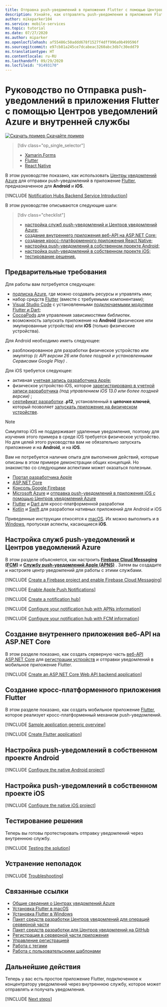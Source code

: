 ```yaml
---
title: Отправка push-уведомлений в приложения Flutter с помощью Центров уведомлений Azure и внутренней службы | Документация Майкрософт
description: Узнайте, как отправлять push-уведомления в приложения Flutter, которые используют Центры уведомлений Azure через внутреннюю службу.
author: mikeparker104
ms.service: mobile-services
ms.topic: tutorial
ms.date: 07/27/2020
ms.author: miparker
ms.openlocfilehash: af55486c50addd678f1527f4dff996a9b499596f
ms.sourcegitcommit: e97cb81a245ce7dcabeac3260abc3db7c30edd79
ms.translationtype: HT
ms.contentlocale: ru-RU
ms.lasthandoff: 09/29/2020
ms.locfileid: "91493170"
---
```

# <a name="tutorial-send-push-notifications-to-flutter-apps-using-azure-notification-hubs-via-a-backend-service"></a>Руководство по Отправка push-уведомлений в приложения Flutter с помощью Центров уведомлений Azure и внутренней службы  

[![Скачать пример](media/download.png) Скачайте пример](https://github.com/xamcat/mobcat-samples/tree/master/notification_hub_backend_service)  

> [!div class="op_single_selector"]
>
> * [Xamarin.Forms](notification-hubs-backend-service-xamarin-forms.md)
> * [Flutter](notification-hubs-backend-service-flutter.md)
> * [React Native](notification-hubs-backend-service-react-native.md)

В этом руководстве показано, как использовать [Центры уведомлений Azure](/azure/notification-hubs/notification-hubs-push-notification-overview) для отправки push-уведомлений в приложение [Flutter](https://flutter.dev), предназначенное для **Android** и **iOS**.  

[!INCLUDE [Notification Hubs Backend Service Introduction](includes/notification-hubs-backend-service-introduction.md)]

В этом руководстве описываются следующие шаги:

> [!div class="checklist"]
>
> * [настройка служб push-уведомлений и Центров уведомлений Azure;](#set-up-push-notification-services-and-azure-notification-hub)
> * [создание внутреннего приложения веб-API на ASP.NET Core;](#create-an-aspnet-core-web-api-backend-application)
> * [создание кросс-платформенного приложения React Native;](#create-a-cross-platform-flutter-application)
> * [настройка push-уведомлений в собственном проекте Android;](#configure-the-native-android-project-for-push-notifications)
> * [настройка push-уведомлений в собственном проекте iOS;](#configure-the-native-ios-project-for-push-notifications)
> * [тестирование решения.](#test-the-solution)

## <a name="prerequisites"></a>Предварительные требования

Для работы вам потребуется следующее:

* [подписка Azure](https://portal.azure.com), где можно создавать ресурсы и управлять ими;
* набор средств [Flutter](https://flutter.dev/docs/get-started/install) (вместе с требуемыми компонентами);
* [Visual Studio Code](https://code.visualstudio.com) с установленными [подключаемыми модулями Flutter и Dart](https://flutter.dev/docs/get-started/editor?tab=vscode);
* [CocoaPods](https://guides.cocoapods.org/using/getting-started.html#installation) для управления зависимостями библиотек.
* возможность запускать приложение на **Android** (физические или эмулированные устройства) или **iOS** (только физические устройства).

Для Android необходимо иметь следующее:

* разблокированное для разработки физическое устройство или эмулятор  *(с API версии 26 или более поздней и установленными Сервисами Google Play)* .

Для iOS требуется следующее:

* активная [учетная запись разработчика Apple](https://developer.apple.com);
* физическое устройство iOS, которое [зарегистрировано в учетной записи разработчика](https://help.apple.com/developer-account/#/dev40df0d9fa) *(под управлением iOS 13.0 или более поздней версии)* ;
* [сертификат разработки](https://help.apple.com/developer-account/#/dev04fd06d56) **.p12**, установленный в **цепочке ключей**, который позволяет [запускать приложение на физическом устройстве](https://help.apple.com/xcode/mac/current/#/dev5a825a1ca).

> [!NOTE]
> Симулятор iOS не поддерживает удаленные уведомления, поэтому для изучения этого примера в среде iOS требуется физическое устройство. Но для целей этого руководства вам не обязательно запускать приложение и на **Android**, и на **iOS**.

Вам не потребуется наличие опыта для выполнения действий, которые описаны в этом примере демонстрации общих концепций. Но знакомство со следующими аспектами может оказаться полезным.

* [Портал разработчика Apple](https://developer.apple.com)
* [ASP.NET Core](/aspnet/core/introduction-to-aspnet-core?view=aspnetcore-3.1)
* [Консоль Google Firebase](https://console.firebase.google.com/u/0/)
* [Microsoft Azure](https://portal.azure.com) и [отправка push-уведомлений в приложения iOS с помощью Центров уведомлений Azure](/azure/notification-hubs/ios-sdk-get-started)
* [Flutter](https://flutter.dev) и [Dart](https://dart.dev) для кросс-платформенной разработки
* [Kotlin](https://kotlinlang.org) и [Swift](https://developer.apple.com/swift) для разработки нативных приложений для Android и iOS

Приведенные инструкции относятся к [macOS](https://developer.apple.com/macos). Их можно выполнить и в [Windows](https://www.microsoft.com/windows), пропуская аспекты, касающиеся **iOS**.

## <a name="set-up-push-notification-services-and-azure-notification-hub"></a>Настройка служб push-уведомлений и Центров уведомлений Azure

В этом разделе объясняется, как настроить **[Firebase Cloud Messaging (FCM)](https://firebase.google.com/docs/cloud-messaging)** и **[Службу push-уведомлений Apple (APNS)](https://developer.apple.com/library/archive/documentation/NetworkingInternet/Conceptual/RemoteNotificationsPG/APNSOverview.html)** . Затем вы создадите и настроите центр уведомлений для работы с этими службами.

[!INCLUDE [Create a Firebase project and enable Firebase Cloud Messaging](includes/notification-hubs-common-enable-firebase-cloud-messaging.md)]

[!INCLUDE [Enable Apple Push Notifications](includes/notification-hubs-common-enable-apple-push-notifications.md)]

[!INCLUDE [Create a notification hub](includes/notification-hubs-common-create-notification-hub.md)]

[!INCLUDE [Configure your notification hub with APNs information](includes/notification-hubs-common-configure-with-apns-information.md)]

[!INCLUDE [Configure your notification hub with FCM information](includes/notification-hubs-common-configure-with-fcm-information.md)]

## <a name="create-an-aspnet-core-web-api-backend-application"></a>Создание внутреннего приложения веб-API на ASP.NET Core

В этом разделе показано, как создать серверную часть [веб-API ASP.NET Core](https://dotnet.microsoft.com/apps/aspnet/apis) для [регистрации устройств](/azure/notification-hubs/notification-hubs-push-notification-registration-management#what-is-device-registration) и отправки уведомлений в мобильное приложение Flutter.

[!INCLUDE [Create an ASP.NET Core Web API backend application](includes/notification-hubs-backend-service-web-api.md)]

## <a name="create-a-cross-platform-flutter-application"></a>Создание кросс-платформенного приложения Flutter

В этом разделе показано, как создать мобильное приложение [Flutter](https://flutter.dev), которое реализует кросс-платформенный механизм push-уведомлений.

[!INCLUDE [Sample application generic overview](includes/notification-hubs-backend-service-sample-app-overview.md)]

[!INCLUDE [Create Flutter application](includes/notification-hubs-backend-service-sample-app-flutter.md)]

## <a name="configure-the-native-android-project-for-push-notifications"></a>Настройка push-уведомлений в собственном проекте Android

[!INCLUDE [Configure the native Android project](includes/notification-hubs-backend-service-configure-flutter-android.md)]

## <a name="configure-the-native-ios-project-for-push-notifications"></a>Настройка push-уведомлений в собственном проекте iOS

[!INCLUDE [Configure the native iOS project](includes/notification-hubs-backend-service-configure-flutter-ios.md)]

## <a name="test-the-solution"></a>Тестирование решения

Теперь вы готовы протестировать отправку уведомлений через внутреннюю службу.

[!INCLUDE [Testing the solution](includes/notification-hubs-backend-service-testing.md)]

## <a name="troubleshooting"></a>Устранение неполадок

[!INCLUDE [Troubleshooting](includes/notification-hubs-backend-service-troubleshooting.md)]

## <a name="related-links"></a>Связанные ссылки

* [Общие сведения о Центрах уведомлений Azure](/azure/notification-hubs/notification-hubs-push-notification-overview)
* [Установка Flutter в macOS](https://flutter.dev/docs/get-started/install/macos)
* [Установка Flutter в Windows](https://flutter.dev/docs/get-started/install/windows)
* [Пакет средств разработки Центров уведомлений для операций серверной части](https://www.nuget.org/packages/Microsoft.Azure.NotificationHubs/)
* [Пакет средств разработки для Центров уведомлений на GitHub](https://github.com/Azure/azure-notificationhubs)
* [Регистрация в серверной части приложения](/azure/notification-hubs/notification-hubs-ios-aspnet-register-user-from-backend-to-push-notification)
* [Управление регистрацией](/azure/notification-hubs/notification-hubs-push-notification-registration-management)
* [Работа с тегами](/azure/notification-hubs/notification-hubs-tags-segment-push-message)
* [Работа с пользовательскими шаблонами](/azure/notification-hubs/notification-hubs-templates-cross-platform-push-messages)

## <a name="next-steps"></a>Дальнейшие действия

Теперь у вас есть простое приложение Flutter, подключенное к концентратору уведомлений через внутреннюю службу, которое может отправлять и получать уведомления.

[!INCLUDE [Next steps](includes/notification-hubs-backend-service-next-steps.md)]